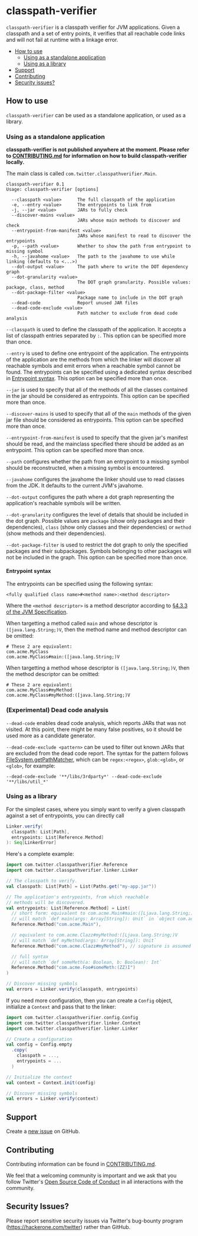 # classpath-verifier

`classpath-verifier` is a classpath verifier for JVM applications. Given a classpath and a set of
entry points, it verifies that all reachable code links and will not fail at runtime with a linkage
error.

 * [How to use](#how-to-use)
   * [Using as a standalone application](#using-as-a-standalone-application)
   * [Using as a library](#using-as-a-library)
 * [Support](#support)
 * [Contributing](#contributing)
 * [Security issues?](#security-issues)

## How to use

`classpath-verifier` can be used as a standalone application, or used as a library.

### Using as a standalone application

**classpath-verifier is not published anywhere at the moment. Please refer to 
[CONTRIBUTING.md](CONTRIBUTING.md) for information on how to build classpath-verifier locally.**

The main class is called `com.twitter.classpathverifier.Main`.
```
classpath-verifier 0.1
Usage: classpath-verifier [options]

  --classpath <value>      The full classpath of the application
  -e, --entry <value>      The entrypoints to link from
  -j, --jar <value>        JARs to fully check
  --discover-mains <value>
                           JARs whose main methods to discover and check
  --entrypoint-from-manifest <value>
                           JARs whose manifest to read to discover the entrypoints
  -p, --path <value>       Whether to show the path from entrypoint to missing symbol
  -h, --javahome <value>   The path to the javahome to use while linking (defaults to <...>)
  --dot-output <value>     The path where to write the DOT dependency graph
  --dot-granularity <value>
                           The DOT graph granularity. Possible values: package, class, method
  --dot-package-filter <value>
                           Package name to include in the DOT graph
  --dead-code              Report unused JAR files
  --dead-code-exclude <value>
                           Path matcher to exclude from dead code analysis
```

`--classpath` is used to define the classpath of the application. It accepts a list of
classpath entries separated by `:`. This option can be specified more than once.

`--entry` is used to define one entrypoint of the application. The entrypoints of the
application are the methods from which the linker will discover all reachable symbols and emit
errors when a reachable symbol cannot be found. The entrypoints can be specified using a
dedicated syntax described in [Entrypoint syntax](#entrypoint-syntax). This option can be
specified more than once.

`--jar` is used to specify that all of the methods of all the classes contained in the jar
should be considered as entrypoints. This option can be specified more than once.

`--discover-mains`  is used to specify that all of the `main` methods of the given jar file
should be considered as entrypoints. This option can be specified more than once.

`--entrypoint-from-manifest` is used to specify that the given jar's manifest should be read,
and the mainclass specified there should be added as an entrypoint. This option can be
specified more than once.

`--path` configures whether the path from an entrypoint to a missing symbol should be
reconstructed, when a missing symbol is encountered.

`--javahome` configures the javahome the linker should use to read classes from the JDK. It
defaults to the current JVM's javahome.

`--dot-output` configures the path where a dot graph representing the application's
reachable symbols will be written.

`--dot-granularity` configures the level of details that should be included in the dot graph.
Possible values are `package` (show only packages and their dependencies), `class` (show only classes and their dependencies) or `method` (show methods and their dependencies).

`--dot-package-filter` is used to restrict the dot graph to only the specified packages
and their subpackages. Symbols belonging to other packages will not be included in the graph.
This option can be specified more than once.

#### Entrypoint syntax
The entrypoints can be specified using the following syntax:

```
<fully qualified class name>#<method name>:<method descriptor>
```

Where the `<method descriptor>` is a method descriptor according to [§4.3.3 of the JVM
Specification](https://docs.oracle.com/javase/specs/jvms/se7/html/jvms-4.html#jvms-4.3.3).

When targetting a method called `main` and whose descriptor is `([java.lang.String;)V`, then the
method name and method descriptor can be omitted:
```
# These 2 are equivalent:
com.acme.MyClass
com.acme.MyClass#main:([java.lang.String;)V
```

When targetting a method whose descriptor is `([java.lang.String;)V`, then the method
descriptor can be omitted:
```
# These 2 are equivalent:
com.acme.MyClass#myMethod
com.acme.MyClass#myMethod:([java.lang.String;)V
```

### (Experimental) Dead code analysis

`--dead-code` enables dead code analysis, which reports JARs that was not visited.
At this point, there might be many false positives, so it should be used more as a candidate generator.

`--dead-code-exclude <pattern>` can be used to filter out known JARs that are excluded
from the dead code report. The syntax for the pattern follows [FileSystem.getPathMatcher](https://docs.oracle.com/javase/8/docs/api/java/nio/file/FileSystem.html#getPathMatcher-java.lang.String-),
which can be `regex:<regex>`, `glob:<glob>`, or `<glob>`, for example:

```
--dead-code-exclude '**/libs/3rdparty*' --dead-code-exclude '**/libs/util_*'
```

### Using as a library

For the simplest cases, where you simply want to verify a given classpath against a set of
entrypoints, you can directly call

```scala
Linker.verify(
  classpath: List[Path],
  entrypoints: List[Reference.Method]
): Seq[LinkerError]
```

Here's a complete example:

```scala
import com.twitter.classpathverifier.Reference
import com.twitter.classpathverifier.linker.Linker

// The classpath to verify.
val classpath: List[Path] = List(Paths.get("my-app.jar"))

// The application's entrypoints, from which reachable
// methods will be discovered.
val entrypoints: List[Reference.Method] = List(
  // short form: equivalent to com.acme.Main#main:([Ljava.lang.String;)V
  // will match `def main(args: Array[String]): Unit` in `object com.acme.Main`
  Reference.Method("com.acme.Main"),

  // equivalent to com.acme.Clazz#myMethod:([Ljava.lang.String;)V
  // will match `def myMethod(args: Array[String]): Unit`
  Reference.Method("com.acme.Clazz#myMethod"), // signature is assumed to be 

  // full syntax
  // will match `def someMeth(a: Boolean, b: Boolean): Int`
  Reference.Method("com.acme.Foo#someMeth:(ZZ)I")
)

// Discover missing symbols
val errors = Linker.verify(classpath, entrypoints)
```

If you need more configuration, then you can create a `Config` object, initialize a
`Context` and pass that to the linker:

```scala
import com.twitter.classpathverifier.config.Config
import com.twitter.classpathverifier.linker.Context
import com.twitter.classpathverifier.linker.Linker

// Create a configuration
val config = Config.empty
  .copy(
    classpath = ...,
    entrypoints = ...
  )

// Initialize the context
val context = Context.init(config)

// Discover missing symbols
val errors = Linker.verify(context)
```

## Support

Create a [new issue](https://github.com/twitter-incubator/classpath-verifier/issues/new) on GitHub.

## Contributing

Contributing information can be found in [CONTRIBUTING.md](CONTRIBUTING.md).

We feel that a welcoming community is important and we ask that you follow Twitter's
[Open Source Code of Conduct](https://github.com/twitter/code-of-conduct/blob/master/code-of-conduct.md)
in all interactions with the community.


## Security Issues?

Please report sensitive security issues via Twitter's bug-bounty program
(https://hackerone.com/twitter) rather than GitHub.
